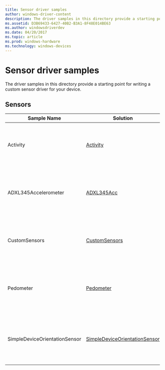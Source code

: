 ```yaml
---
title: Sensor driver samples
author: windows-driver-content
description: The driver samples in this directory provide a starting point for writing a custom sensor driver for your device.
ms.assetid: D3B69433-6427-40B2-B3A1-8F48E014BE63
ms.author: windowsdriverdev
ms.date: 04/20/2017
ms.topic: article
ms.prod: windows-hardware
ms.technology: windows-devices
---
```


# Sensor driver samples


The driver samples in this directory provide a starting point for writing a custom sensor driver for your device.

## Sensors


| Sample Name                   | Solution                                                                         | Description                                                                                   |
|-------------------------------|----------------------------------------------------------------------------------|-----------------------------------------------------------------------------------------------|
| Activity                      | [Activity](http://go.microsoft.com/fwlink/p/?LinkId=617956)                      | Demonstrates how to write a UMDF v2 driver to control a virtual activity sensor.              |
| ADXL345Accelerometer          | [ADXL345Acc](http://go.microsoft.com/fwlink/p/?LinkId=617957)                    | Demonstrates how to write a UMDF v2 driver to control an ADXL345 accelerometer chip.          |
| CustomSensors                 | [CustomSensors](http://go.microsoft.com/fwlink/p/?LinkId=617958)                 | Demonstrates how to write a UMDF v2 driver to control a virtual CO2 sensor.                   |
| Pedometer                     | [Pedometer](http://go.microsoft.com/fwlink/p/?LinkId=617959)                     | Demonstrates how to write a UMDF v2 driver to control a virtual pedometer sensor.             |
| SimpleDeviceOrientationSensor | [SimpleDeviceOrientationSensor](http://go.microsoft.com/fwlink/p/?LinkId=617960) | Demonstrates how to write a UMDF v2 sensor driver to output Simple Device Orientation values. |

 

 

 




